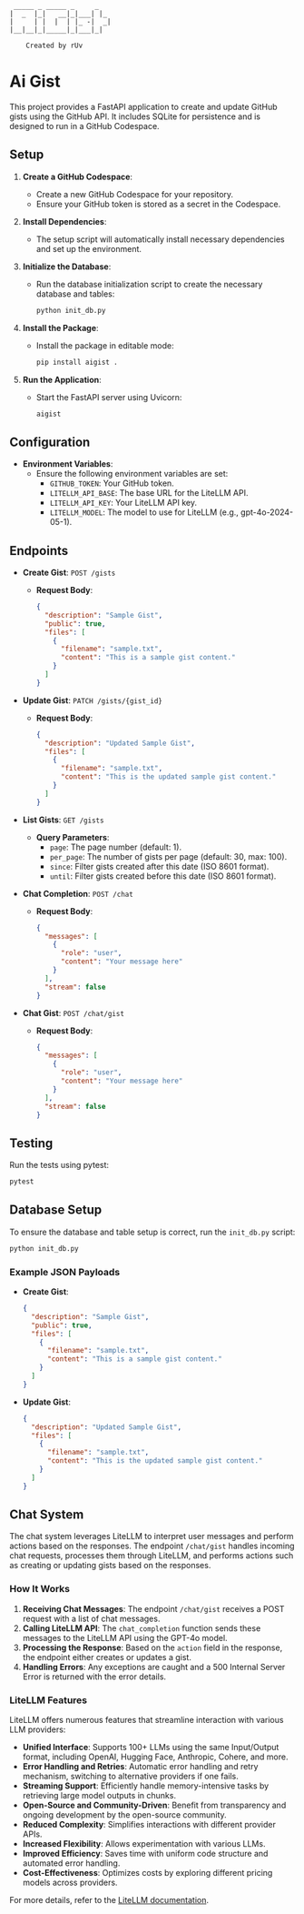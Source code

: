 ```
 _____ _ _____ _     _   
|  _  |_|   __|_|___| |_ 
|     | |  |  | |_ -|  _|
|__|__|_|_____|_|___|_|  
                                      
    Created by rUv
```
# Ai Gist

This project provides a FastAPI application to create and update GitHub gists using the GitHub API. It includes SQLite for persistence and is designed to run in a GitHub Codespace.

## Setup

1. **Create a GitHub Codespace**:
   - Create a new GitHub Codespace for your repository.
   - Ensure your GitHub token is stored as a secret in the Codespace.

2. **Install Dependencies**:
   - The setup script will automatically install necessary dependencies and set up the environment.

3. **Initialize the Database**:
   - Run the database initialization script to create the necessary database and tables:
     ```bash
     python init_db.py
     ```

4. **Install the Package**:
   - Install the package in editable mode:
     ```bash
     pip install aigist .
     ```

5. **Run the Application**:
   - Start the FastAPI server using Uvicorn:
     ```bash
     aigist
     ```

## Configuration

- **Environment Variables**:
  - Ensure the following environment variables are set:
    - `GITHUB_TOKEN`: Your GitHub token.
    - `LITELLM_API_BASE`: The base URL for the LiteLLM API.
    - `LITELLM_API_KEY`: Your LiteLLM API key.
    - `LITELLM_MODEL`: The model to use for LiteLLM (e.g., gpt-4o-2024-05-1).

## Endpoints

- **Create Gist**: `POST /gists`
  - **Request Body**:
    ```json
    {
      "description": "Sample Gist",
      "public": true,
      "files": [
        {
          "filename": "sample.txt",
          "content": "This is a sample gist content."
        }
      ]
    }
    ```

- **Update Gist**: `PATCH /gists/{gist_id}`
  - **Request Body**:
    ```json
    {
      "description": "Updated Sample Gist",
      "files": [
        {
          "filename": "sample.txt",
          "content": "This is the updated sample gist content."
        }
      ]
    }
    ```

- **List Gists**: `GET /gists`
  - **Query Parameters**:
    - `page`: The page number (default: 1).
    - `per_page`: The number of gists per page (default: 30, max: 100).
    - `since`: Filter gists created after this date (ISO 8601 format).
    - `until`: Filter gists created before this date (ISO 8601 format).

- **Chat Completion**: `POST /chat`
  - **Request Body**:
    ```json
    {
      "messages": [
        {
          "role": "user",
          "content": "Your message here"
        }
      ],
      "stream": false
    }
    ```

- **Chat Gist**: `POST /chat/gist`
  - **Request Body**:
    ```json
    {
      "messages": [
        {
          "role": "user",
          "content": "Your message here"
        }
      ],
      "stream": false
    }
    ```

## Testing

Run the tests using pytest:
```bash
pytest
```

## Database Setup

To ensure the database and table setup is correct, run the `init_db.py` script:
```bash
python init_db.py
```

### Example JSON Payloads

- **Create Gist**:
  ```json
  {
    "description": "Sample Gist",
    "public": true,
    "files": [
      {
        "filename": "sample.txt",
        "content": "This is a sample gist content."
      }
    ]
  }
  ```

- **Update Gist**:
  ```json
  {
    "description": "Updated Sample Gist",
    "files": [
      {
        "filename": "sample.txt",
        "content": "This is the updated sample gist content."
      }
    ]
  }
  ```

## Chat System

The chat system leverages LiteLLM to interpret user messages and perform actions based on the responses. The endpoint `/chat/gist` handles incoming chat requests, processes them through LiteLLM, and performs actions such as creating or updating gists based on the responses.

### How It Works

1. **Receiving Chat Messages**: The endpoint `/chat/gist` receives a POST request with a list of chat messages.
2. **Calling LiteLLM API**: The `chat_completion` function sends these messages to the LiteLLM API using the GPT-4o model.
3. **Processing the Response**: Based on the `action` field in the response, the endpoint either creates or updates a gist.
4. **Handling Errors**: Any exceptions are caught and a 500 Internal Server Error is returned with the error details.

### LiteLLM Features

LiteLLM offers numerous features that streamline interaction with various LLM providers:

- **Unified Interface**: Supports 100+ LLMs using the same Input/Output format, including OpenAI, Hugging Face, Anthropic, Cohere, and more.
- **Error Handling and Retries**: Automatic error handling and retry mechanism, switching to alternative providers if one fails.
- **Streaming Support**: Efficiently handle memory-intensive tasks by retrieving large model outputs in chunks.
- **Open-Source and Community-Driven**: Benefit from transparency and ongoing development by the open-source community.
- **Reduced Complexity**: Simplifies interactions with different provider APIs.
- **Increased Flexibility**: Allows experimentation with various LLMs.
- **Improved Efficiency**: Saves time with uniform code structure and automated error handling.
- **Cost-Effectiveness**: Optimizes costs by exploring different pricing models across providers.

For more details, refer to the [LiteLLM documentation](https://docs.litellm.ai).
 